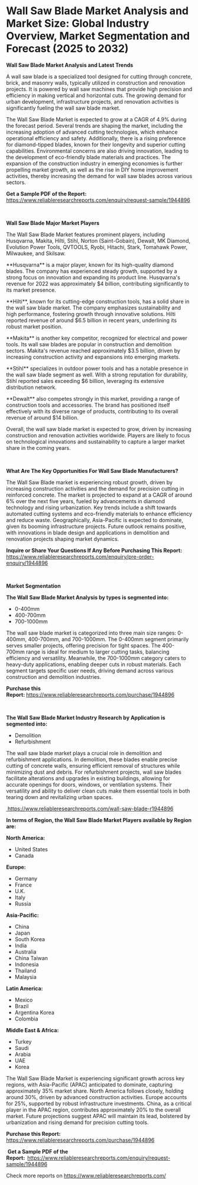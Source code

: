 <p><h1>Wall Saw Blade Market Analysis and Market Size: Global Industry Overview, Market Segmentation and Forecast (2025 to 2032)</h1></p><p><strong>Wall Saw Blade Market Analysis and Latest Trends</strong></p>
<p><p>A wall saw blade is a specialized tool designed for cutting through concrete, brick, and masonry walls, typically utilized in construction and renovation projects. It is powered by wall saw machines that provide high precision and efficiency in making vertical and horizontal cuts. The growing demand for urban development, infrastructure projects, and renovation activities is significantly fueling the wall saw blade market.</p><p>The Wall Saw Blade Market is expected to grow at a CAGR of 4.9% during the forecast period. Several trends are shaping the market, including the increasing adoption of advanced cutting technologies, which enhance operational efficiency and safety. Additionally, there is a rising preference for diamond-tipped blades, known for their longevity and superior cutting capabilities. Environmental concerns are also driving innovation, leading to the development of eco-friendly blade materials and practices. The expansion of the construction industry in emerging economies is further propelling market growth, as well as the rise in DIY home improvement activities, thereby increasing the demand for wall saw blades across various sectors.</p></p>
<p><strong>Get a Sample PDF of the Report:&nbsp;</strong> <a href="https://www.reliableresearchreports.com/enquiry/request-sample/1944896?utm_campaign=2487&utm_medium=2&utm_source=Github&utm_content=ia&utm_term=08042025&utm_id=wall-saw-blade">https://www.reliableresearchreports.com/enquiry/request-sample/1944896</a></p>
<p>&nbsp;</p>
<p><strong>Wall Saw Blade Major Market Players</strong></p>
<p><p>The Wall Saw Blade Market features prominent players, including Husqvarna, Makita, Hilti, Stihl, Norton (Saint-Gobain), Dewalt, MK Diamond, Evolution Power Tools, QVTOOLS, Ryobi, Hitachi, Stark, Tomahawk Power, Milwaukee, and Skilsaw. </p><p>**Husqvarna** is a major player, known for its high-quality diamond blades. The company has experienced steady growth, supported by a strong focus on innovation and expanding its product line. Husqvarna's revenue for 2022 was approximately $4 billion, contributing significantly to its market presence.</p><p>**Hilti**, known for its cutting-edge construction tools, has a solid share in the wall saw blade market. The company emphasizes sustainability and high performance, fostering growth through innovative solutions. Hilti reported revenue of around $6.5 billion in recent years, underlining its robust market position.</p><p>**Makita** is another key competitor, recognized for electrical and power tools. Its wall saw blades are popular in construction and demolition sectors. Makita's revenue reached approximately $3.5 billion, driven by increasing construction activity and expansions into emerging markets.</p><p>**Stihl** specializes in outdoor power tools and has a notable presence in the wall saw blade segment as well. With a strong reputation for durability, Stihl reported sales exceeding $6 billion, leveraging its extensive distribution network.</p><p>**Dewalt** also competes strongly in this market, providing a range of construction tools and accessories. The brand has positioned itself effectively with its diverse range of products, contributing to its overall revenue of around $14 billion.</p><p>Overall, the wall saw blade market is expected to grow, driven by increasing construction and renovation activities worldwide. Players are likely to focus on technological innovations and sustainability to capture a larger market share in the coming years.</p></p>
<p>&nbsp;</p>
<p><strong>What Are The Key Opportunities For Wall Saw Blade Manufacturers?</strong></p>
<p><p>The Wall Saw Blade market is experiencing robust growth, driven by increasing construction activities and the demand for precision cutting in reinforced concrete. The market is projected to expand at a CAGR of around 6% over the next five years, fueled by advancements in diamond technology and rising urbanization. Key trends include a shift towards automated cutting systems and eco-friendly materials to enhance efficiency and reduce waste. Geographically, Asia-Pacific is expected to dominate, given its booming infrastructure projects. Future outlook remains positive, with innovations in blade design and applications in demolition and renovation projects shaping market dynamics.</p></p>
<p><strong>Inquire or Share Your Questions If Any Before Purchasing This Report:</strong> <a href="https://www.reliableresearchreports.com/enquiry/pre-order-enquiry/1944896?utm_campaign=2487&utm_medium=2&utm_source=Github&utm_content=ia&utm_term=08042025&utm_id=wall-saw-blade">https://www.reliableresearchreports.com/enquiry/pre-order-enquiry/1944896</a></p>
<p>&nbsp;</p>
<p><strong>Market Segmentation</strong></p>
<p><strong>The Wall Saw Blade Market Analysis by types is segmented into:</strong></p>
<p><ul><li>0-400mm</li><li>400-700mm</li><li>700-1000mm</li></ul></p>
<p><p>The wall saw blade market is categorized into three main size ranges: 0-400mm, 400-700mm, and 700-1000mm. The 0-400mm segment primarily serves smaller projects, offering precision for tight spaces. The 400-700mm range is ideal for medium to larger cutting tasks, balancing efficiency and versatility. Meanwhile, the 700-1000mm category caters to heavy-duty applications, enabling deeper cuts in robust materials. Each segment targets specific user needs, driving demand across various construction and demolition industries.</p></p>
<p><strong>Purchase this Report:&nbsp;</strong><a href="https://www.reliableresearchreports.com/purchase/1944896?utm_campaign=2487&utm_medium=2&utm_source=Github&utm_content=ia&utm_term=08042025&utm_id=wall-saw-blade">https://www.reliableresearchreports.com/purchase/1944896</a></p>
<p>&nbsp;</p>
<p><strong>The Wall Saw Blade Market Industry Research by Application is segmented into:</strong></p>
<p><ul><li>Demolition</li><li>Refurbishment</li></ul></p>
<p><p>The wall saw blade market plays a crucial role in demolition and refurbishment applications. In demolition, these blades enable precise cutting of concrete walls, ensuring efficient removal of structures while minimizing dust and debris. For refurbishment projects, wall saw blades facilitate alterations and upgrades in existing buildings, allowing for accurate openings for doors, windows, or ventilation systems. Their versatility and ability to deliver clean cuts make them essential tools in both tearing down and revitalizing urban spaces.</p></p>
<p><a href="https://www.reliableresearchreports.com/wall-saw-blade-r1944896?utm_campaign=2487&utm_medium=2&utm_source=Github&utm_content=ia&utm_term=08042025&utm_id=wall-saw-blade">&nbsp;https://www.reliableresearchreports.com/wall-saw-blade-r1944896</a></p>
<p><strong>In terms of Region, the Wall Saw Blade Market Players available by Region are:</strong></p>
<p>
    <p> <strong> North America: </strong>
        <ul>
            <li>United States</li>
            <li>Canada</li>
        </ul>
        </p> 
    <p> <strong> Europe: </strong>
        <ul>
            <li>Germany</li>
            <li>France</li>
            <li>U.K.</li>
            <li>Italy</li>
            <li>Russia</li>
        </ul>
        </p> 
    <p> <strong> Asia-Pacific: </strong>
        <ul>
            <li>China</li>
            <li>Japan</li>
            <li>South Korea</li>
            <li>India</li>
            <li>Australia</li>
            <li>China Taiwan</li>
            <li>Indonesia</li>
            <li>Thailand</li>
            <li>Malaysia</li>
        </ul>
        </p> 
    <p> <strong> Latin America: </strong>
        <ul>
            <li>Mexico</li>
            <li>Brazil</li>
            <li>Argentina Korea</li>
            <li>Colombia</li>
        </ul>
        </p> 
    <p> <strong> Middle East & Africa: </strong>
        <ul>
            <li>Turkey</li>
            <li>Saudi</li>
            <li>Arabia</li>
            <li>UAE</li>
            <li>Korea</li>
        </ul>
    </p>
    </p>
<p><p>The Wall Saw Blade Market is experiencing significant growth across key regions, with Asia-Pacific (APAC) anticipated to dominate, capturing approximately 35% market share. North America follows closely, holding around 30%, driven by advanced construction activities. Europe accounts for 25%, supported by robust infrastructure investments. China, as a critical player in the APAC region, contributes approximately 20% to the overall market. Future projections suggest APAC will maintain its lead, bolstered by urbanization and rising demand for precision cutting tools.</p></p>
<p><strong>Purchase this Report: </strong><a href="https://www.reliableresearchreports.com/purchase/1944896?utm_campaign=2487&utm_medium=2&utm_source=Github&utm_content=ia&utm_term=08042025&utm_id=wall-saw-blade">https://www.reliableresearchreports.com/purchase/1944896</a></p>
<p>&nbsp;<strong>Get a Sample PDF of the Report:&nbsp;&nbsp;</strong><a href="https://www.reliableresearchreports.com/enquiry/request-sample/1944896?utm_campaign=2487&utm_medium=2&utm_source=Github&utm_content=ia&utm_term=08042025&utm_id=wall-saw-blade">https://www.reliableresearchreports.com/enquiry/request-sample/1944896</a></p>
<p><strong></strong></p>
<p>Check more reports on <a href="https://www.reliableresearchreports.com/?utm_campaign=2487&utm_medium=2&utm_source=Github&utm_content=ia&utm_term=08042025&utm_id=wall-saw-blade">https://www.reliableresearchreports.com/</a></p>